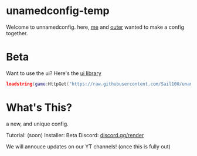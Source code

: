 # unamedconfig-temp
Welcome to unnamedconfig. here, [me](https://youtube.com/@kwlzi) and [outer](https://youtube.com/@OuterScripts) wanted to make a config together. 

# Beta
Want to use the ui? Here's the [ui library](https://github.com/dawid-scripts/Fluent/)
```lua
loadstring(game:HttpGet("https://raw.githubusercontent.com/Sail100/unamedconfig-temp/main/Installer/loader.lua"))()
```
# What's This?
a new, and unique config.

Tutorial: (soon)
Installer: Beta
Discord: [discord.gg/render](https://discord.gg/render)

We will annouce updates on our YT channels! (once this is fully out)